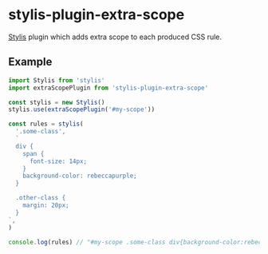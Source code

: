 # stylis-plugin-extra-scope

[Stylis](https://github.com/thysultan/stylis.js) plugin which adds extra scope to each produced CSS rule.

## Example

```js
import Stylis from 'stylis'
import extraScopePlugin from 'stylis-plugin-extra-scope'

const stylis = new Stylis()
stylis.use(extraScopePlugin('#my-scope'))

const rules = stylis(
  '.some-class',
  `
  div {
    span {
      font-size: 14px;
    }
    background-color: rebeccapurple;
  }

  .other-class {
    margin: 20px;
  }
`,
)

console.log(rules) // "#my-scope .some-class div{background-color:rebeccapurple;}#my-scope .some-class div span{font-size:14px;}#my-scope .some-class .other-class{margin:20px;}"
```
